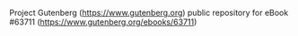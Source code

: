 Project Gutenberg (https://www.gutenberg.org) public repository for eBook #63711 (https://www.gutenberg.org/ebooks/63711)
